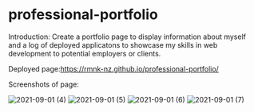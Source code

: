 # professional-portfolio

Introduction:
Create a portfolio page to display information about myself and a log of deployed applicatons to showcase my skills in web development to potential employers or clients.

Deployed page:https://rmnk-nz.github.io/professional-portfolio/

Screenshots of page:

![2021-09-01 (4)](https://user-images.githubusercontent.com/86906047/131650674-06eb6954-18ea-4492-a7e7-bdc89f5dba07.png)
![2021-09-01 (5)](https://user-images.githubusercontent.com/86906047/131650827-0ca84625-27ab-46b2-9449-ae3fe2b62cff.png)
![2021-09-01 (6)](https://user-images.githubusercontent.com/86906047/131650850-0420b544-3103-4aca-8fe9-4b1901f69d6d.png)
![2021-09-01 (7)](https://user-images.githubusercontent.com/86906047/131650870-a0d205fd-384a-4310-bbc3-eec7e0c846aa.png)
